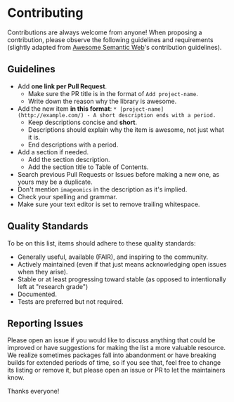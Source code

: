 # Contributing

Contributions are always welcome from anyone! When proposing a contribution, please observe the following guidelines and requirements (slightly adapted from [Awesome Semantic Web](https://github.com/semantalytics/awesome-semantic-web/blob/master/CONTRIBUTING.md)'s contribution guidelines).

## Guidelines

* Add **one link per Pull Request**.
    * Make sure the PR title is in the format of `Add project-name`.
    * Write down the reason why the library is awesome.
* Add the new item **in this format**: `* [project-name](http://example.com/) - A short description ends with a period.`
    * Keep descriptions concise and **short**.
    * Descriptions should explain why the item is awesome, not just what it is.
    * End descriptions with a period.
* Add a section if needed.
    * Add the section description.
    * Add the section title to Table of Contents.
* Search previous Pull Requests or Issues before making a new one, as yours may be a duplicate.
* Don't mention `imageomics` in the description as it's implied.
* Check your spelling and grammar.
* Make sure your text editor is set to remove trailing whitespace.

## Quality Standards

To be on this list, items should adhere to these quality standards:

* Generally useful, available (FAIR), and inspiring to the community.
* Actively maintained (even if that just means acknowledging open issues when they arise).
* Stable or at least progressing toward stable (as opposed to intentionally left at "research grade")
* Documented.
* Tests are preferred but not required.

## Reporting Issues

Please open an issue if you would like to discuss anything that could be improved or have suggestions for making the list a more valuable resource. We realize sometimes packages fall into abandonment or have breaking builds for extended periods of time, so if you see that, feel free to change its listing or remove it, but please open an issue or PR to let the maintainers know.

Thanks everyone!
